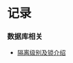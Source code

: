 # 记录

### 数据库相关
* <a href="https://github.com/craftlook/Hello-World/blob/craftlook-Hello-World/db/%E9%9A%94%E7%A6%BB%E7%BA%A7%E5%88%AB%E5%8F%8A%E9%94%81.md">隔离级别及锁介绍</a>
